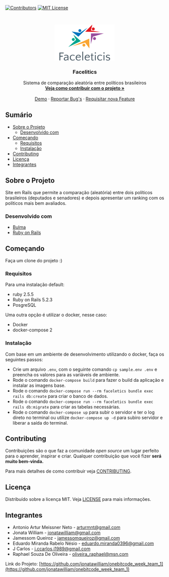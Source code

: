 <!--
*** Thanks for checking out this README Template. If you have a suggestion that would
*** make this better please fork the repo and create a pull request or simple open
*** an issue with the tag "enhancement".
*** Thanks again! Now go create something AMAZING! :D
-->

<!-- PROJECT SHIELDS -->
<!--
*** I'm using markdown "reference style" links for readability.
*** Reference links are enclosed in brackets [ ] instead of parentheses ( ).
*** See the bottom of this document for the declaration of the reference variables
*** for build-url, contributors-url, etc. This is an optional, concise syntax you may use.
*** https://www.markdownguide.org/basic-syntax/#reference-style-links
-->

[![Contributors][contributors-shield]][contributors-url]
[![MIT License][license-shield]][license-url]

<!-- PROJECT LOGO -->
<br />
<p align="center">
  <a href="https://github.com/jamessom/facelitics/">
    <img src="https://raw.githubusercontent.com/jamessom/facelitics/master/assets/images/logo1.png?sanitize=true&raw=true" alt="Logo" >
  </a>

  <h3 align="center">Facelitics</h3>

  <p align="center">
    Sistema de comparação aleatória entre políticos brasileiros
    <br />
    <a href="https://github.com/jamessom/facelitics/blob/master/CONTRIBUTING.md"><strong>Veja como contribuir com o projeto »</strong></a>
    <br />
    <br />
    <a href="https://facelitics.herokuapp.com/">Demo</a>
    ·
    <a href="https://github.com/jamessom/facelitics/issues">Reportar Bug's</a>
    ·
    <a href="https://github.com/jamessom/facelitics/issues">Requisitar nova Feature</a>
  </p>
</p>

<!-- Sumário -->
## Sumário

* [Sobre o Projeto](#sobre-o-projeto)
  * [Desenvolvido com](#desenvolvido-com)
* [Começando](#começando)
  * [Requisitos](#requisitos)
  * [Instalação](#instalação)
* [Contributing](#contributing)
* [Licença](#licença)
* [Integrantes](#integrantes)

<!-- Sobre o Projeto -->
## Sobre o Projeto

Site em Rails que permite a comparação (aleatória) entre dois políticos brasileiros (deputados e senadores) e depois apresentar um ranking com os políticos mais bem avaliados.

<!--[![Product Name Screen Shot][product-screenshot]](https://facelitics.herokuapp.com/)-->

### Desenvolvido com

* [Bulma](https://bulma.io/)
* [Ruby on Rails](https://rubyonrails.org/)

<!-- Começando -->
## Começando

Faça um clone do projeto :)

### Requisitos

Para uma instalação default:

* ruby 2.5.5
* Ruby on Rails 5.2.3
* PosgreSQL

Uma outra opção é utilizar o docker, nesse caso:

* Docker
* docker-compose 2

### Instalação

Com base em um ambiente de desenvolvimento utilizando o docker, faça os seguintes passos:

- Crie um arquivo `.env`, com o seguinte comando `cp sample.env .env` e preencha os valores para as variáveis de ambiente.
- Rode o comando `docker-compose build` para fazer o build da aplicação e instalar as imagens base.
- Rode o comando `docker-compose run --rm faceletics bundle exec rails db:create` para criar o banco de dados.
- Rode o comando `docker-compose run --rm faceletics bundle exec rails db:migrate` para criar as tabelas necessárias.
- Rode o comando `docker-compose up` para subir o servidor e ter o log direto no terminal ou utilize `docker-compose up -d` para subiro servidor e liberar a saída do terminal.

<!-- CONTRIBUTING -->
## Contributing

Contribuições são o que faz a comunidade _open source_ um lugar perfeito para o aprender, inspirar e criar.
Qualquer contribuição que você fizer **será muito bem-vinda.**

Para mais detalhes de como contribuir veja [CONTRIBUTING](https://github.com/jamessom/facelitics/blob/master/CONTRIBUTING.md).

<!-- Licença -->
## Licença

Distribuído sobre a licença MIT. Veja [LICENSE](https://github.com/jamessom/facelitics/blob/master/LICENSE) para mais informações.

<!-- Integrantes -->
## Integrantes

- Antonio Artur Meissner Neto - arturmnt@gmail.com
- Jonata William - jonatawilliam@gmail.com
- Jamessom Queiroz - jamessomqueiroz@gmail.com
- Eduardo Miranda Rabelo Nésio - eduardo.miranda0396@gmail.com
- J Carlos - j.ccarlos.j1989@gmail.com
- Raphael Souza De Oliveira - oliveira_raphael@msn.com

Link do Projeto: [https://github.com/jonatawilliam/onebitcode_week_team_1](https://github.com/jonatawilliam/onebitcode_week_team_1)


<!-- MARKDOWN LINKS & IMAGES -->
<!-- https://www.markdownguide.org/basic-syntax/#reference-style-links -->
<!-- [product-screenshot]: # -->
[contributors-shield]: https://img.shields.io/badge/contributors-1-orange.svg?style=flat-square
[contributors-url]: https://github.com/jonatawilliam/onebitcode_week_team_1/graphs/contributors
[license-shield]: https://img.shields.io/badge/license-MIT-blue.svg?style=flat-square
[license-url]: https://choosealicense.com/licenses/mit